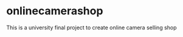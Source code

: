 onlinecamerashop
================
This is a university final project to create online camera selling shop

